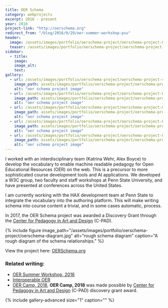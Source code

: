 ```yaml
---
title: OER Schema
category: webprojects
excerpt: 2016 - present
year: 2016
project-link: "http://oerschema.org"
redirect_from: "/blog/2016/9/29/oer-summer-workshop-psu"
header:
  image: /assets/images/portfolio/oerschema-project/oerschema-project-02.png
  teaser: /assets/images/portfolio/oerschema-project/oerschema-project-thumb.png
sidebar:
  - title:
    image:
    image_alt:
    text:
gallery:
  - url: /assets/images/portfolio/oerschema-project/oerschema-project-stickers.jpg
    image_path: assets/images/portfolio/oerschema-project/oerschema-project-stickers.jpg
    alt: "oer schema project image"
  - url: /assets/images/portfolio/oerschema-project/oerschema-project-01.png
    image_path: assets/images/portfolio/oerschema-project/oerschema-project-01.png
    alt: "oer schema project image"
  - url: /assets/images/portfolio/oerschema-project/oerschema-project-02.png
    image_path: assets/images/portfolio/oerschema-project/oerschema-project-02.png
    alt: "oer schema project image"
  - url: /assets/images/portfolio/oerschema-project/oerschema-project-03.png
    image_path: assets/images/portfolio/oerschema-project/oerschema-project-03.png
    alt: "oer schema project image"
  - url: /assets/images/portfolio/oerschema-project/oerschema-project-04.png
    image_path: assets/images/portfolio/oerschema-project/oerschema-project-04.png
    alt: "oer schema project image"
---
```

I worked with an interdisciplinary team (Katrina Wehr, Alex Boyce) to develop the vocabulary to enable machine readable pedagogy for Open Educational Resources (OER) on the web. This is a precursor to more sophisticated course development tools and AI applications. We developed a W3C group, two faculty and staff workshops at Penn State University, and have presented at conferences across the United States.

I am currently working with the HAX development team at Penn State to integrate the vocabulary into the authoring platform. This will make writing schema into course content a trivial, and in some cases automatic, process.

In 2017, the OER Schema project was awarded a Discovery Grant through the [Center for Pedagogy in Art and Design](https://cpad.psu.edu/) (C-PAD).

{% include figure image_path="/assets/images/portfolio/oerschema-project/oerschema-diagram.jpg" alt="rough schema diagram" caption="A rough diagram of the schema relationships." %}


View the project here: [OERSchema.org]({{page.project-link}})

### Related writing:

- [OER Summer Workshop, 2016](https://medium.com/@_mike_collins/oer-summer-workshop-psu-23ca239b73e5)
- [Interoperable OER](https://medium.com/@_mike_collins/interoperable-open-education-resources-oer-2dcb8b3f2ec9)
- [OER Camp, 2018](https://medium.com/@katrina.m.wehr/oer-camp-2018-summary-2c8b34a3f341), **OER Camp, 2018** was made possible by [Center for Pedagogy in Art and Design](https://cpad.psu.edu/) (C-PAD) discovery grant award.

{% include gallery-advanced size="1" caption="" %}
